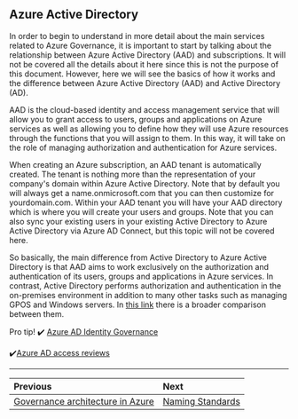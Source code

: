 ## Azure Active Directory

In order to begin to understand in more detail about the main services related to Azure Governance, it is important to start by talking about the relationship between Azure Active Directory (AAD) and subscriptions. It will not be covered all the details about it here since this is not the purpose of this document. However, here we will see the basics of how it works and the difference between Azure Active Directory (AAD) and Active Directory (AD).

AAD is the cloud-based identity and access management service that will allow you to grant access to users, groups and applications on Azure services as well as allowing you to define how they will use Azure resources through the functions that you will assign to them. In this way, it will take on the role of managing authorization and authentication for Azure services.

When creating an Azure subscription, an AAD tenant is automatically created. The tenant is nothing more than the representation of your company's domain within Azure Active Directory. Note that by default you will always get a name.onmicrosoft.com that you can then customize for yourdomain.com.
Within your AAD tenant you will have your AAD directory which is where you will create your users and groups. Note that you can also sync your existing users in your existing Active Directory to Azure Active Directory via Azure AD Connect, but this topic will not be covered here.

So basically, the main difference from Active Directory to Azure Active Directory is that AAD aims to work exclusively on the authorization and authentication of its users, groups and applications in Azure services. In contrast, Active Directory performs authorization and authentication in the on-premises environment in addition to many other tasks such as managing GPOS and Windows servers. In [this link](https://docs.microsoft.com/en-us/azure/active-directory/fundamentals/active-directory-compare-azure-ad-to-ad) there is a broader comparison between them.

Pro tip!
✔️ [Azure AD Identity Governance](https://docs.microsoft.com/en-us/azure/active-directory/governance/identity-governance-overview)

✔️[Azure AD access reviews](https://docs.microsoft.com/en-us/azure/active-directory/governance/access-reviews-overview)

---

Previous| Next | 
:----- |:-----
[Governance architecture in Azure](/guide/aad.md)| [Naming Standards](/guide/naming.md)

